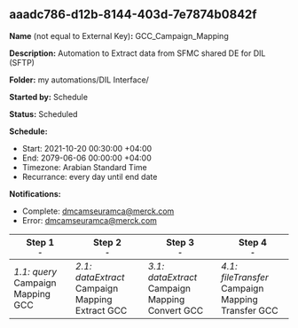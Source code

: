 ## aaadc786-d12b-8144-403d-7e7874b0842f

**Name** (not equal to External Key)**:** GCC_Campaign_Mapping

**Description:** Automation to Extract data from SFMC shared DE for DIL (SFTP)

**Folder:** my automations/DIL Interface/

**Started by:** Schedule

**Status:** Scheduled

**Schedule:**

* Start: 2021-10-20 00:30:00 +04:00
* End: 2079-06-06 00:00:00 +04:00
* Timezone: Arabian Standard Time
* Recurrance: every day until end date

**Notifications:**

* Complete: dmcamseuramca@merck.com
* Error: dmcamseuramca@merck.com

| Step 1<br>_<small>-</small>_ | Step 2<br>_<small>-</small>_ | Step 3<br>_<small>-</small>_ | Step 4<br>_<small>-</small>_ |
| --- | --- | --- | --- |
| _1.1: query_<br>Campaign Mapping GCC | _2.1: dataExtract_<br>Campaign Mapping Extract GCC | _3.1: dataExtract_<br>Campaign Mapping Convert GCC | _4.1: fileTransfer_<br>Campaign Mapping Transfer GCC |
